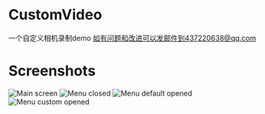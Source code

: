 # CustomVideo
一个自定义相机录制demo 如有问题和改进可以发邮件到437220638@qq.com

# Screenshots
![Main screen](/screenshots/S60913-114048.png) ![Menu closed](/screenshots/S60913-114125.png) ![Menu default opened](/screenshots/S60913-114139.png) ![Menu custom opened](/screenshots/S60913-114206.png)
